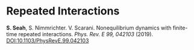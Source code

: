 # Repeated Interactions

**S. Seah**, S. Nimmrichter. V. Scarani. Nonequilibrium dynamics with finite-time repeated interactions. *Phys. Rev. E 99, 042103* (2019). [DOI:10.1103/PhysRevE.99.042103](https://journals.aps.org/pre/abstract/10.1103/PhysRevE.99.042103)